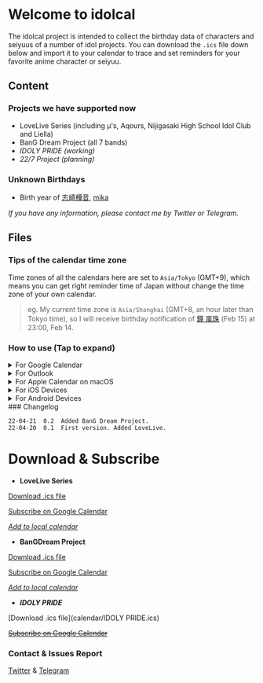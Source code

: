 # **Welcome to idolcal**

The idolcal project is intended to collect the birthday data of characters and seiyuus of a number of idol projects. You can download the `.ics` file down below and import it to your calendar to trace and set reminders for your favorite anime character or seiyuu.

## **Content**

### Projects we have supported now

- LoveLive Series (including μ's, Aqours, Nijigasaki High School Idol Club and Liella)
- BanG Dream Project (all 7 bands)
- *IDOLY PRIDE (working)*
- *22/7 Project (planning)*

### Unknown Birthdays

- Birth year of [志崎樺音](http://acecrew.co.jp/artist/shizakikanon.html), [mika](http://acecrew.co.jp/artist/mika.html)

_If you have any information, please contact me by Twitter or Telegram._

## **Files**

### Tips of the calendar time zone

Time zones of all the calendars here are set to `Asia/Tokyo` (GMT+9), which means  you can get right reminder time of Japan without change the time zone of your own calendar.

> eg. My current time zone is `Asia/Shanghai` (GMT+8, an hour later than Tokyo time), so I will receive birthday notification of [鐘 嵐珠](https://lovelive-as.bushimo.jp/member/lanzhu/) (Feb 15) at 23:00, Feb 14.

### How to use (Tap to expand)

<details><summary>For Google Calendar</summary>
	<ol>
    <li>Firstly, Download the .ics files that you want to add to your calendar.</li>
	<li>Open <a href="https://calendar.google.com">Google Calendar</a> .</li>
	<li>Select the gear icon to the left of your profile image on the top of Google Calendar.</li>
	<li>Choose 'Settings' in the drop-down menu.</li>
	<li>Select the 'Import & export' option from the options on the left side of the screen.</li>
	<li>Choose 'Import' under 'Import & export'. Choose the option called 'Select file from your computer' in the Import section. Find and open the .ics file you've just downloaded.</li>
	<li>Select the calendar you want to import the ICS events to in the 'Add to calendar' drop-down menu.</li>
	<li>Choose 'Import'.</li>
    </ol>
    <p><i>To make a new calendar that you can use the .ics file with, go into 'Settings' and choose 'Add calendar'. Fill out the new calendar details and then finish making it with the 'Create Calendar' button. Then, select that calendar during the Import process.</i></p>
</details>

<details><summary>For Outlook</summary>
	<ol>
    <li>Firstly, Download the .ics files that you want to add to your calendar.</li>
	<li>In Outlook, select File > Open & Export > Import/Export.</li>
	<li>In Import and Export Wizard box, select 'Import an iCalendar (.ics)'',and then Next.</li>
	<li>Select the .ics file you've just downloaded and select 'OK'.</li>
	<li>Select 'Open as New'. The items are automatically imported into your calendar.</li>
    </ol>
</details>

<details><summary>For Apple Calendar on macOS</summary>
	<ol>
    <li>Download the .ics files that you want to add to your calendar first.</li>
	<li>Open Calendar on your Mac. Click 'File' on the menu bar and select 'Import' from the drop-down menu.</li>
	<li>Locate and highlight the .ics file you've just downloaded and click 'Import'.</li>
	<li>Select the calendar to which you want the imported events added, or select 'New Calendar' to create a new calendar for the imported birthday events.</li>
	<li>Select 'OK'.</li>
    </ol>
</details>

<details><summary>For iOS Devices</summary>
	<ol>
    <li>Simply tap the 'Add to local calendar' link. It will jump to Calendar app automatically.</li>
	<li>Tap 'Subscribe'.</li>
	<li>Select the account to which you want the calendars subscribed. You can also change the calendar tite and color here.</li>
	<li>Tap 'Add'.</li>
	<li>Select Open as New. The items are automatically imported into your calendar.</li>
    </ol>
</details>

<details><summary>For Android Devices</summary>
	<ol>
    <li>Download the .ics files that you want to add to your calendar.</li>
	<li>Open it in your calendar app.</li>
	<li>Follow the instructions on your screen and wish you good luck.</li>
    </ol>
</details>
### Changelog

```
22-04-21  0.2  Added BanG Dream Project.
22-04-20  0.1  First version. Added LoveLive.
```

# **Download & Subscribe**

- **LoveLive Series**

[Download .ics file](calendar/LoveLive.ics)

[Subscribe on Google Calendar](https://calendar.google.com/calendar/u/1?cid=MXEwbzBibTZ0MXAxbGZjY2gya3RsNnFoamtAZ3JvdXAuY2FsZW5kYXIuZ29vZ2xlLmNvbQ)

[*Add to local calendar*](webcal://idolcal.ml/calendar/LoveLive.ics)

- **BanGDream Project**

[Download .ics file](calendar/BanG_Dream.ics)

[Subscribe on Google Calendar](https://calendar.google.com/calendar/u/1?cid=amJ1ZnE4cGttcDBtMXY5OWpjbmlxc3Q3b3NAZ3JvdXAuY2FsZW5kYXIuZ29vZ2xlLmNvbQ)

[*Add to local calendar*](webcal://idolcal.ml/calendar/BanG_Dream.ics)

- ***IDOLY PRIDE***

[Download .ics file](calendar/IDOLY PRIDE.ics)

[~~Subscribe on Google Calendar~~](example.com)

### Contact & Issues Report

[Twitter](https://twitter.com/Pain4Din0) & [Telegram](https://t.me/Pain4Din0)
